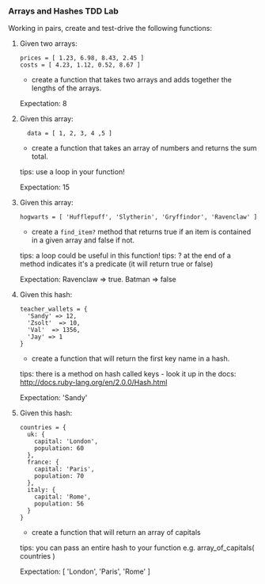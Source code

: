 ### Arrays and Hashes TDD Lab

Working in pairs, create and test-drive the following functions:

1. Given two arrays:

    ```
    prices = [ 1.23, 6.98, 8.43, 2.45 ]
    costs = [ 4.23, 1.12, 0.52, 8.67 ]
    ```
    - create a function that takes two arrays and adds together the lengths of the arrays.

    Expectation: 8

2. Given this array:

    ```
      data = [ 1, 2, 3, 4 ,5 ]
    ```
    - create a function that takes an array of numbers and returns the sum total.

    tips: use a loop in your function!

    Expectation: 15

3. Given this array:

    ```
    hogwarts = [ 'Hufflepuff', 'Slytherin', 'Gryffindor', 'Ravenclaw' ]
    ```

    - create a ```find_item?``` method that returns true if an item is contained in a given array and false if not.

    tips: a loop could be useful in this function!
    tips: ? at the end of a method indicates it's a predicate (it will return true or false)

    Expectation: Ravenclaw => true. Batman => false

4. Given this hash:

    ```
    teacher_wallets = {
      'Sandy' => 12,
      'Zsolt'  => 10,
      'Val'  => 1356,
      'Jay' => 1
    }
    ```

    - create a function that will return the first key name in a hash.

    tips: there is a method on hash called keys - look it up in the docs: http://docs.ruby-lang.org/en/2.0.0/Hash.html

    Expectation: 'Sandy'

5. Given this hash:

    ```
    countries = {
      uk: {
        capital: 'London',
        population: 60
      },
      france: {
        capital: 'Paris',
        population: 70
      },
      italy: {
        capital: 'Rome',
        population: 56
      }
    }
    ```

    - create a function that will return an array of capitals

    tips: you can pass an entire hash to your function e.g. array_of_capitals( countries )

    Expectation: [ 'London', 'Paris', 'Rome' ]
